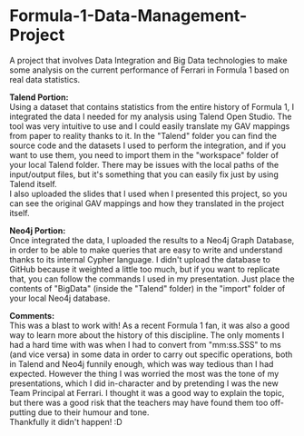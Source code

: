 # Formula-1-Data-Management-Project
A project that involves Data Integration and Big Data technologies to make some analysis on the current performance of Ferrari in Formula 1 based on real data statistics.


<b>Talend Portion:</b><br/>
Using a dataset that contains statistics from the entire history of Formula 1, I integrated the data I needed for my analysis using Talend Open Studio. The tool was very intuitive to use and I could easily translate my GAV mappings from paper to reality thanks to it. In the "Talend" folder you can find the source code and the datasets I used to perform the integration, and if you want to use them, you need to import them in the "workspace" folder of your local Talend folder. There may be issues with the local paths of the input/output files, but it's something that you can easily fix just by using Talend itself.<br/>
I also uploaded the slides that I used when I presented this project, so you can see the original GAV mappings and how they translated in the project itself.


<b>Neo4j Portion:</b><br/>
Once integrated the data, I uploaded the results to a Neo4j Graph Database, in order to be able to make queries that are easy to write and understand thanks to its internal Cypher language. I didn't upload the database to GitHub because it weighted a little too much, but if you want to replicate that, you can follow the commands I used in my presentation. Just place the contents of "BigData" (inside the "Talend" folder) in the "import" folder of your local Neo4j database.


<b>Comments:</b><br/>
This was a blast to work with! As a recent Formula 1 fan, it was also a good way to learn more about the history of this discipline. The only moments I had a hard time with was when I had to convert from "mm:ss.SSS" to ms (and vice versa) in some data in order to carry out specific operations, both in Talend and Neo4j funnily enough, which was way tedious than I had expected. However the thing I was worried the most was the tone of my presentations, which I did in-character and by pretending I was the new Team Principal at Ferrari. I thought it was a good way to explain the topic, but there was a good risk that the teachers may have found them too off-putting due to their humour and tone.<br/>
Thankfully it didn't happen! :D
